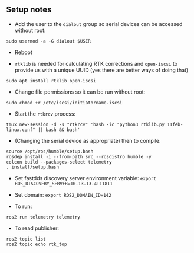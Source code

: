 ## Setup notes

 - Add the user to the `dialout` group so serial devices can be accessed without root:

`sudo usermod -a -G dialout $USER`

 - Reboot

 - `rtklib` is needed for calculating RTK corrections and `open-iscsi` to provide us with a unique UUID (yes there are better ways of doing that)

`sudo apt install rtklib open-iscsi`

 - Change file permissions so it can be run without root:

```
sudo chmod +r /etc/iscsi/initiatorname.iscsi
```

 - Start the `rtkrcv` process:

```
tmux new-session -d -s "rtkrcv" 'bash -ic "python3 rtklib.py 11feb-linux.conf" || bash && bash'
```

 - (Changing the serial device as appropriate) then to compile:

```
source /opt/ros/humble/setup.bash
rosdep install -i --from-path src --rosdistro humble -y
colcon build --packages-select telemetry
. install/setup.bash
```

 - Set fastdds discovery server environment variable: `export ROS_DISCOVERY_SERVER=10.13.13.4:11811`
 - Set domain: `export ROS2_DOMAIN_ID=142`

 - To run:

`ros2 run telemetry telemetry`

 - To read publisher:

```
ros2 topic list
ros2 topic echo rtk_top
```